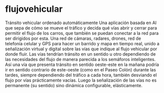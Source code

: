 # flujovehicular
Tránsito vehicular ordenado automáticamente Una aplicación basada en AI que sepa de cómo se mueve el tráfico y decida qué vías abrir y cerrar para permitir el flujo de los carros, que también se puedan conectar a la red para ser dirigidos por esta. Una red de cámaras, radares, drones, red de telefonía celular y GPS para hacer un barrido y mapa en tiempo real, unido a señalización virtual y digital sobre las vías que indique al flujo vehicular por donde fluir. Las vías tendrían tránsito en un sentido u otro dependiendo de las necesidades del flujo de manera parecida a los semáforos inteligentes. Así una vía que presenta tránsito en sentido oeste-este en la mañana podría ir en sentido contrario de este-oeste (como en el Paseo Colón) durante las tardes, siempre dependiendo del tráfico a cada hora, también desviando el flujo por vías prácticamente vacías.  Luego la señalización de las vías no es permanente (su sentido) sino dinámica configurable, elásticamente.
